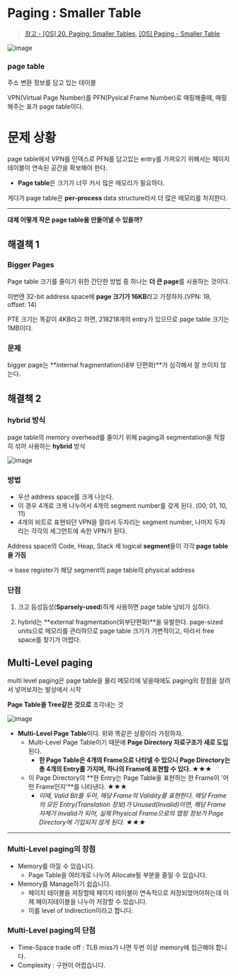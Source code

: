 # Paging : Smaller Table
> [참고 - [OS] 20. Paging: Smaller Tables](https://velog.io/@qkrdbqls1001/OS-20.-Paging-Smaller-Tables), 
[[OS] Paging - Smaller Table](https://rond-o.tistory.com/267)

![image](https://github.com/jminkkk/TIL/assets/102847513/a8b984ea-b280-439b-8747-c480bc212490)

### page table

주소 변환 정보를 담고 있는 테이블

VPN(Virtual Page Number)를 PFN(Pysical Frame Number)로 매핑해줄때,  매핑해주는 표가 page table이다.

# 문제 상황

page table에서 VPN를 인덱스로 PFN를 담고있는 entry를 가져오기 위해서는 페이지 테이블이 연속된 공간을 확보해야 한다.

- **Page table**은 크기가 너무 커서 많은 메모리가 필요하다.

게다가 page table은 **per-process** data structure라서 더 많은 메모리를 차지한다.

---

**대체 어떻게 작은 page table을 만들어낼 수 있을까?**

## 해결책 1

### ****Bigger Pages****

Page table 크기를 줄이기 위한 간단한 방법 중 하나는 **더 큰 page**를 사용하는 것이다.

이번엔 32-bit address space에 **page 크기가 16KB**라고 가정하자.(VPN: 18, offset: 14)

PTE 크기는 똑같이 4KB라고 하면, 218218﻿개의 entry가 있으므로 page table 크기는 1MB이다.

### 문제

bigger page는 **internal fragmentation(내부 단편화)**가 심각해서 잘 쓰이지 않는다.

## 해결책 2

### **hybrid** 방식

page table의 memory overhead를 줄이기 위해 paging과 segmentation을 적절히 섞어 사용하는 **hybrid** 방식

![image](https://github.com/jminkkk/TIL/assets/102847513/6ea1e374-2628-45c4-9ea2-bc7f0484ce80)

### 방법

- 우선 address space를 크게 나눈다.
- 이 경우 4개로 크게 나누어서 4개의 segment number를 갖게 된다. (00, 01, 10, 11)
- 4개의 비트로 표현되던 VPN을 잘라서 두자리는 segment number, 나머지 두자리는 각각의 세그먼트에 속한 VPN가 된다.

Address space의 Code, Heap, Stack 세 logical **segment**들이 각각 **page table을 가짐**

→ base register가 해당 segment의 page table의 physical address

### 단점

1. 크고 듬성듬성(**Sparsely-used**)하게 사용하면 page table 낭비가 심하다.

2. hybrid는 **external fragmentation(외부단편화)**을 유발한다. page-sized units으로 메모리를 관리하므로 page table 크기가 가변적이고, 따라서 free space를 찾기가 어렵다.

## Multi-Level paging

multi level paging은 page table을 물리 메모리에 넣을때에도 paging의 장점을 살려서 넣어보자는 발상에서 시작

**Page Table을 Tree같은 것으로** 조각내는 것

![image](https://github.com/jminkkk/TIL/assets/102847513/bf77b916-0aac-4e6e-8698-c6bdc9f15d7f)

- **Multi-Level Page Table**이다. 위와 똑같은 상황이라 가정하자.
    - Multi-Level Page Table이기 때문에 **Page Directory 자료구조가 새로 도입**된다.
        - **한 Page Table은 4개의 Frame으로 나타낼 수 있으니 Page Directory는 총 4개의 Entry를 가지며, 하나의 Frame에 표현할 수 있다. ★★★**
    - 이 Page Directory의 **한 Entry는 Page Table을 표현하는 한 Frame이 '어떤 Frame인지'**를 나타낸다. ★★★
        - *이때, Valid Bit를 두어, 해당 Frame의 Validity를 표현한다. 해당 Frame의 모든 Entry(Translation 정보)가 Unused(Invalid)이면, 해당 Frame 자체가 Invalid가 되어, 실제 Physical Frame으로의 맵핑 정보가 Page Directory에 기입되지 않게 된다. ★★★*

---

### Multi-Level paging의 장점

- Memory를 아낄 수 있습니다.
    - Page Table을 여러개로 나누어 Allocate될 부분을 줄일 수 있습니다.
- Memory를 Manage하기 쉽습니다.
    - 페이지 테이블을 저장할때 페이지 테이블이 연속적으로 저장되었어야하는데 이제 페이지테이블을 나누어 저장할 수 있습니다.
    - 이를 level of Indirection이라고 합니다.

### Multi-Level paging의 단점

- Time-Space trade off : TLB miss가 나면 두번 이상 memory에 접근해야 합니다.
- Complexity : 구현이 어렵습니다.